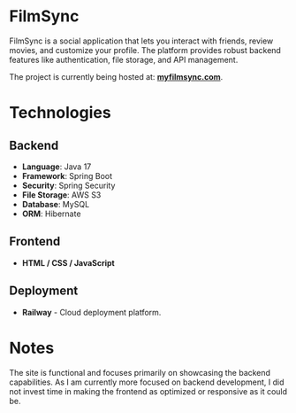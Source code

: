 # FilmSync
FilmSync is a social application that lets you interact with friends, review movies, and customize your profile. The platform provides robust backend features like authentication, file storage, and API management.

The project is currently being hosted at: **[myfilmsync.com](https://myfilmsync.com)**.

# Technologies 
## Backend
- **Language**: Java 17  
- **Framework**: Spring Boot  
- **Security**: Spring Security  
- **File Storage**: AWS S3  
- **Database**: MySQL  
- **ORM**: Hibernate  


## Frontend

- **HTML / CSS / JavaScript**  

## Deployment

- **Railway** - Cloud deployment platform.
  
# Notes
The site is functional and focuses primarily on showcasing the backend capabilities. As I am currently more focused on backend development, I did not invest time in making the frontend as optimized or responsive as it could be.
